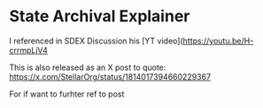 # State Archival Explainer

I referenced in SDEX Discussion his [YT video](https://youtu.be/H-crrmpLjV4

This is also released as an X post to quote: https://x.com/StellarOrg/status/1814017394660229367

For if want to furhter ref to post
